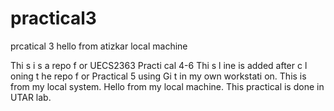 # practical3
prcatical 3
hello from atizkar local machine

Thi s i s a repo f or UECS2363 Practi cal 4-6
Thi s l ine is added after c l oning t he repo f or Practical 5
using Gi t in my own workstati on.
This is from my local system.
Hello from my local machine. This practical is done in UTAR lab.
